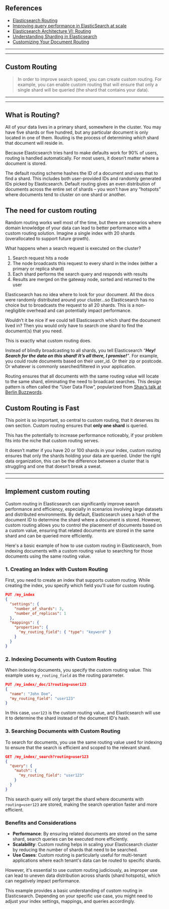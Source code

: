 ## References
- [Elasticsearch Routing](https://opster.com/guides/elasticsearch/glossary/elasticsearch-routing/)
- [Improving query performance in ElasticSearch at scale](https://blogs.halodoc.io/improving-query-performance-in-elasticsearch-at-scale/)
- [Elasticsearch Architecture VI: Routing](https://blog.devgenius.io/elasticsearch-architecture-vi-routing-f88e7fb390d7)
- [Understanding Sharding in Elasticsearch](https://codingexplained.com/coding/elasticsearch/understanding-sharding-in-elasticsearch)
- [Customizing Your Document Routing](https://www.elastic.co/blog/customizing-your-document-routing)

---
---

## Custom Routing

> In order to improve search speed, you can create custom routing. For example, you can enable custom routing that will ensure that only a single shard will be queried (the shard that contains your data).

---
---

## What is Routing?

All of your data lives in a primary shard, somewhere in the cluster. You may have five shards or five hundred, but any particular document is only located in one of them. Routing is the process of determining _which_ shard that document will reside in.

Because Elasticsearch tries hard to make defaults work for 90% of users, routing is handled automatically. For most users, it doesn’t matter where a document is stored.

The default routing scheme hashes the ID of a document and uses that to find a shard. This includes both user-provided IDs and randomly generated IDs picked by Elasticsearch. Default routing gives an even distribution of documents across the entire set of shards – you won’t have any “hotspots” where documents tend to cluster on one shard or another.

## The need for custom routing

Random routing works well most of the time, but there are scenarios where domain knowledge of your data can lead to better performance with a custom routing solution. Imagine a single index with 20 shards (overallocated to support future growth).

What happens when a search request is executed on the cluster?

1.  Search request hits a node
2.  The node broadcasts this request to every shard in the index (either a primary or replica shard)
3.  Each shard performs the search query and responds with results
4.  Results are merged on the gateway node, sorted and returned to the user

Elasticsearch has no idea where to look for your document. All the docs were randomly distributed around your cluster…so Elasticsearch has no choice but to broadcasts the request to all 20 shards. This is a non-negligible overhead and can potentially impact performance.

Wouldn’t it be nice if we could tell Elasticsearch which shard the document lived in? Then you would only have to search one shard to find the document(s) that you need.

This is exactly what custom routing does.

Instead of blindly broadcasting to all shards, you tell Elasticsearch _“**Hey! Search for the data on this shard! It’s all there, I promise!**”_. For example, you could route documents based on their user\_id. Or their zip or postcode. Or whatever is commonly searched/filtered in your application.

Routing ensures that all documents with the same routing value will locate to the same shard, eliminating the need to broadcast searches. This design pattern is often called the “User Data Flow”, popularized from [Shay’s talk at Berlin Buzzwords](http://vimeo.com/44716955#t=825).

## Custom Routing is Fast

This point is so important, so central to custom routing, that it deserves its own section. Custom routing ensures that **only one shard** is queried.

This has the potentially to increase performance noticeably, if your problem fits into the niche that custom routing serves.

It doesn’t matter if you have 20 or 100 shards in your index, custom routing ensures that only the shards holding your data are queried. Under the right data organization, this can be the difference between a cluster that is struggling and one that doesn’t break a sweat.

----
----

## Implement custom routing

Custom routing in Elasticsearch can significantly improve search performance and efficiency, especially in scenarios involving large datasets and distributed environments. By default, Elasticsearch uses a hash of the document ID to determine the shard where a document is stored. However, custom routing allows you to control the placement of documents based on a custom value, ensuring that related documents are stored in the same shard and can be queried more efficiently.

Here's a basic example of how to use custom routing in Elasticsearch, from indexing documents with a custom routing value to searching for those documents using the same routing value.

### 1. Creating an Index with Custom Routing

First, you need to create an index that supports custom routing. While creating the index, you specify which field you'll use for custom routing.

```json
PUT /my_index
{
  "settings": {
    "number_of_shards": 3,
    "number_of_replicas": 1
  },
  "mappings": {
    "properties": {
      "my_routing_field": { "type": "keyword" }
    }
  }
}
```

### 2. Indexing Documents with Custom Routing

When indexing documents, you specify the custom routing value. This example uses `my_routing_field` as the routing parameter.

```json
PUT /my_index/_doc/1?routing=user123
{
  "name": "John Doe",
  "my_routing_field": "user123"
}
```

In this case, `user123` is the custom routing value, and Elasticsearch will use it to determine the shard instead of the document ID's hash.

### 3. Searching Documents with Custom Routing

To search for documents, you use the same routing value used for indexing to ensure that the search is efficient and scoped to the relevant shard.

```json
GET /my_index/_search?routing=user123
{
  "query": {
    "match": {
      "my_routing_field": "user123"
    }
  }
}
```

This search query will only target the shard where documents with `routing=user123` are stored, making the search operation faster and more efficient.

### Benefits and Considerations

- **Performance**: By ensuring related documents are stored on the same shard, search queries can be executed more efficiently.
- **Scalability**: Custom routing helps in scaling your Elasticsearch cluster by reducing the number of shards that need to be searched.
- **Use Cases**: Custom routing is particularly useful for multi-tenant applications where each tenant's data can be routed to specific shards.

However, it's essential to use custom routing judiciously, as improper use can lead to uneven data distribution across shards (shard hotspots), which can negatively impact performance.

This example provides a basic understanding of custom routing in Elasticsearch. Depending on your specific use case, you might need to adjust your index settings, mappings, and queries accordingly.